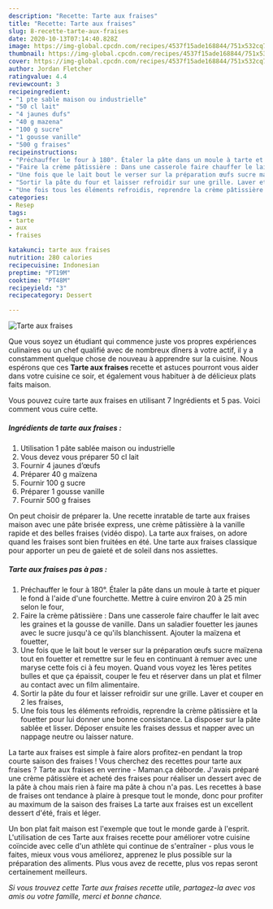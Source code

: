 ```yaml
---
description: "Recette: Tarte aux fraises"
title: "Recette: Tarte aux fraises"
slug: 8-recette-tarte-aux-fraises
date: 2020-10-13T07:14:40.828Z
image: https://img-global.cpcdn.com/recipes/4537f15ade168844/751x532cq70/tarte-aux-fraises-photo-principale-de-la-recette.jpg
thumbnail: https://img-global.cpcdn.com/recipes/4537f15ade168844/751x532cq70/tarte-aux-fraises-photo-principale-de-la-recette.jpg
cover: https://img-global.cpcdn.com/recipes/4537f15ade168844/751x532cq70/tarte-aux-fraises-photo-principale-de-la-recette.jpg
author: Jordan Fletcher
ratingvalue: 4.4
reviewcount: 3
recipeingredient:
- "1 pte sable maison ou industrielle"
- "50 cl lait"
- "4 jaunes dufs"
- "40 g mazena"
- "100 g sucre"
- "1 gousse vanille"
- "500 g fraises"
recipeinstructions:
- "Préchauffer le four à 180°. Étaler la pâte dans un moule à tarte et piquer le fond à l&#39;aide d&#39;une fourchette. Mettre à cuire environ 20 à 25 min selon le four,"
- "Faire la crème pâtissière : Dans une casserole faire chauffer le lait avec les graines et la gousse de vanille. Dans un saladier fouetter les jaunes avec le sucre jusqu&#39;à ce qu&#39;ils blanchissent. Ajouter la maïzena et fouetter,"
- "Une fois que le lait bout le verser sur la préparation œufs sucre maïzena tout en fouetter et remettre sur le feu en continuant à remuer avec une maryse cette fois ci à feu moyen. Quand vous voyez les 1ères petites bulles et que ça épaissit, couper le feu et réserver dans un plat et filmer au contact avec un film alimentaire."
- "Sortir la pâte du four et laisser refroidir sur une grille. Laver et couper en 2 les fraises,"
- "Une fois tous les éléments refroidis, reprendre la crème pâtissière et la fouetter pour lui donner une bonne consistance. La disposer sur la pâte sablée et lisser. Déposer ensuite les fraises dessus et napper avec un nappage neutre ou laisser nature."
categories:
- Resep
tags:
- tarte
- aux
- fraises

katakunci: tarte aux fraises 
nutrition: 280 calories
recipecuisine: Indonesian
preptime: "PT19M"
cooktime: "PT48M"
recipeyield: "3"
recipecategory: Dessert

---
```



![Tarte aux fraises](https://img-global.cpcdn.com/recipes/4537f15ade168844/751x532cq70/tarte-aux-fraises-photo-principale-de-la-recette.jpg)

Que vous soyez un étudiant qui commence juste vos propres expériences culinaires ou un chef qualifié avec de nombreux dîners à votre actif, il y a constamment quelque chose de nouveau à apprendre sur la cuisine. Nous espérons que ces <strong> Tarte aux fraises </strong> recette et astuces pourront vous aider dans votre cuisine ce soir, et également vous habituer à de délicieux plats faits maison.

<!--inarticleads1-->

Vous pouvez cuire tarte aux fraises en utilisant 7 Ingrédients et 5 pas. Voici comment vous cuire cette.

##### Ingrédients de tarte aux fraises :

1. Utilisation 1 pâte sablée maison ou industrielle
1. Vous devez vous préparer 50 cl lait
1. Fournir 4 jaunes d’œufs
1. Préparer 40 g maïzena
1. Fournir 100 g sucre
1. Préparer 1 gousse vanille
1. Fournir 500 g fraises


On peut choisir de préparer la. Une recette inratable de tarte aux fraises maison avec une pâte brisée express, une crème pâtissière à la vanille rapide et des belles fraises (vidéo dispo). La tarte aux fraises, on adore quand les fraises sont bien fruitées en été. Une tarte aux fraises classique pour apporter un peu de gaieté et de soleil dans nos assiettes. 

<!--inarticleads2-->

##### Tarte aux fraises pas à pas :

1. Préchauffer le four à 180°. Étaler la pâte dans un moule à tarte et piquer le fond à l&#39;aide d&#39;une fourchette. Mettre à cuire environ 20 à 25 min selon le four,
1. Faire la crème pâtissière : Dans une casserole faire chauffer le lait avec les graines et la gousse de vanille. Dans un saladier fouetter les jaunes avec le sucre jusqu&#39;à ce qu&#39;ils blanchissent. Ajouter la maïzena et fouetter,
1. Une fois que le lait bout le verser sur la préparation œufs sucre maïzena tout en fouetter et remettre sur le feu en continuant à remuer avec une maryse cette fois ci à feu moyen. Quand vous voyez les 1ères petites bulles et que ça épaissit, couper le feu et réserver dans un plat et filmer au contact avec un film alimentaire.
1. Sortir la pâte du four et laisser refroidir sur une grille. Laver et couper en 2 les fraises,
1. Une fois tous les éléments refroidis, reprendre la crème pâtissière et la fouetter pour lui donner une bonne consistance. La disposer sur la pâte sablée et lisser. Déposer ensuite les fraises dessus et napper avec un nappage neutre ou laisser nature.


La tarte aux fraises est simple à faire alors profitez-en pendant la trop courte saison des fraises ! Vous cherchez des recettes pour tarte aux fraises ? Tarte aux fraises en verrine - Maman.ça déborde. J&#39;avais préparé une crème pâtissière et acheté des fraises pour réaliser un dessert avec de la pâte à chou mais rien à faire ma pâte à chou n&#39;a pas. Les recettes à base de fraises ont tendance à plaire à presque tout le monde, donc pour profiter au maximum de la saison des fraises La tarte aux fraises est un excellent dessert d&#39;été, frais et léger. 

<!--inarticleads1-->

<p>
Un bon plat fait maison est l'exemple que tout le monde garde à l'esprit. L'utilisation de ces Tarte aux fraises recette pour améliorer votre cuisine coïncide avec celle d'un athlète qui continue de s'entraîner - plus vous le faites, mieux vous vous améliorez, apprenez le plus possible sur la préparation des aliments. Plus vous avez de recette, plus vos repas seront certainement meilleurs.
</p>

<p>
<i>Si vous trouvez cette Tarte aux fraises recette utile, partagez-la avec vos amis ou votre famille, merci et bonne chance.</i>
</p>
